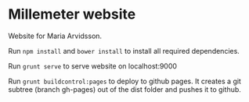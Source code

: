 Millemeter website
==================


Website for Maria Arvidsson.

Run `npm install` and `bower install` to install all required dependencies.

Run `grunt serve` to serve website on localhost:9000

Run `grunt buildcontrol:pages` to deploy to github pages. It creates a git subtree (branch gh-pages) out of the dist folder and pushes it to github.